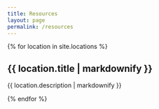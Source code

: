 ```yaml
---
title: Resources
layout: page
permalink: /resources
---
```

{% for location in site.locations %}
    <h2>
    {{ location.title | markdownify }}
    </h2>
    <p>
    {{ location.description | markdownify }}
    </p>
{% endfor %}
